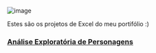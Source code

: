 ![image](https://github.com/user-attachments/assets/487e94df-1546-4cd8-8237-fefdf9634c8d)


Estes são os projetos de Excel do meu portifólio :)

### [Análise Exploratória de Personagens](https://github.com/massis93/Projetos_Analise_Dados/tree/main/Excel/Avengers)


